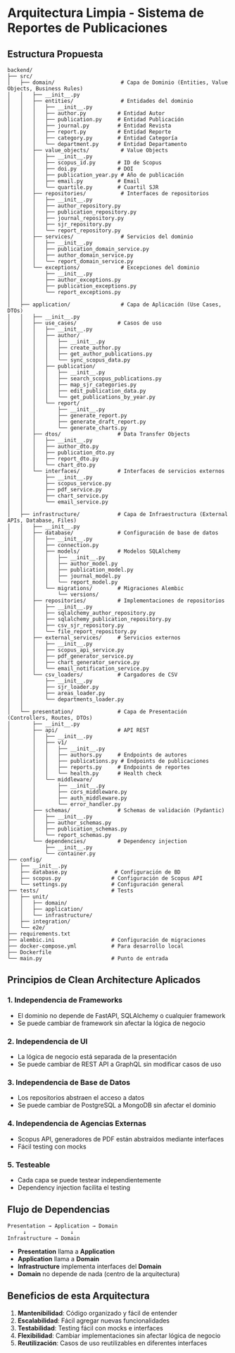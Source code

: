 # Arquitectura Limpia - Sistema de Reportes de Publicaciones

## Estructura Propuesta

```
backend/
├── src/
│   ├── domain/                     # Capa de Dominio (Entities, Value Objects, Business Rules)
│   │   ├── __init__.py
│   │   ├── entities/               # Entidades del dominio
│   │   │   ├── __init__.py
│   │   │   ├── author.py          # Entidad Autor
│   │   │   ├── publication.py     # Entidad Publicación
│   │   │   ├── journal.py         # Entidad Revista
│   │   │   ├── report.py          # Entidad Reporte
│   │   │   ├── category.py        # Entidad Categoría
│   │   │   └── department.py      # Entidad Departamento
│   │   ├── value_objects/          # Value Objects
│   │   │   ├── __init__.py
│   │   │   ├── scopus_id.py       # ID de Scopus
│   │   │   ├── doi.py             # DOI
│   │   │   ├── publication_year.py # Año de publicación
│   │   │   ├── email.py           # Email
│   │   │   └── quartile.py        # Cuartil SJR
│   │   ├── repositories/           # Interfaces de repositorios
│   │   │   ├── __init__.py
│   │   │   ├── author_repository.py
│   │   │   ├── publication_repository.py
│   │   │   ├── journal_repository.py
│   │   │   ├── sjr_repository.py
│   │   │   └── report_repository.py
│   │   ├── services/               # Servicios del dominio
│   │   │   ├── __init__.py
│   │   │   ├── publication_domain_service.py
│   │   │   ├── author_domain_service.py
│   │   │   └── report_domain_service.py
│   │   └── exceptions/             # Excepciones del dominio
│   │       ├── __init__.py
│   │       ├── author_exceptions.py
│   │       ├── publication_exceptions.py
│   │       └── report_exceptions.py
│   │
│   ├── application/                # Capa de Aplicación (Use Cases, DTOs)
│   │   ├── __init__.py
│   │   ├── use_cases/             # Casos de uso
│   │   │   ├── __init__.py
│   │   │   ├── author/
│   │   │   │   ├── __init__.py
│   │   │   │   ├── create_author.py
│   │   │   │   ├── get_author_publications.py
│   │   │   │   └── sync_scopus_data.py
│   │   │   ├── publication/
│   │   │   │   ├── __init__.py
│   │   │   │   ├── search_scopus_publications.py
│   │   │   │   ├── map_sjr_categories.py
│   │   │   │   ├── edit_publication_data.py
│   │   │   │   └── get_publications_by_year.py
│   │   │   └── report/
│   │   │       ├── __init__.py
│   │   │       ├── generate_report.py
│   │   │       ├── generate_draft_report.py
│   │   │       └── generate_charts.py
│   │   ├── dtos/                  # Data Transfer Objects
│   │   │   ├── __init__.py
│   │   │   ├── author_dto.py
│   │   │   ├── publication_dto.py
│   │   │   ├── report_dto.py
│   │   │   └── chart_dto.py
│   │   └── interfaces/            # Interfaces de servicios externos
│   │       ├── __init__.py
│   │       ├── scopus_service.py
│   │       ├── pdf_service.py
│   │       ├── chart_service.py
│   │       └── email_service.py
│   │
│   ├── infrastructure/            # Capa de Infraestructura (External APIs, Database, Files)
│   │   ├── __init__.py
│   │   ├── database/              # Configuración de base de datos
│   │   │   ├── __init__.py
│   │   │   ├── connection.py
│   │   │   ├── models/            # Modelos SQLAlchemy
│   │   │   │   ├── __init__.py
│   │   │   │   ├── author_model.py
│   │   │   │   ├── publication_model.py
│   │   │   │   ├── journal_model.py
│   │   │   │   └── report_model.py
│   │   │   └── migrations/        # Migraciones Alembic
│   │   │       └── versions/
│   │   ├── repositories/          # Implementaciones de repositorios
│   │   │   ├── __init__.py
│   │   │   ├── sqlalchemy_author_repository.py
│   │   │   ├── sqlalchemy_publication_repository.py
│   │   │   ├── csv_sjr_repository.py
│   │   │   └── file_report_repository.py
│   │   ├── external_services/     # Servicios externos
│   │   │   ├── __init__.py
│   │   │   ├── scopus_api_service.py
│   │   │   ├── pdf_generator_service.py
│   │   │   ├── chart_generator_service.py
│   │   │   └── email_notification_service.py
│   │   └── csv_loaders/           # Cargadores de CSV
│   │       ├── __init__.py
│   │       ├── sjr_loader.py
│   │       ├── areas_loader.py
│   │       └── departments_loader.py
│   │
│   └── presentation/              # Capa de Presentación (Controllers, Routes, DTOs)
│       ├── __init__.py
│       ├── api/                   # API REST
│       │   ├── __init__.py
│       │   ├── v1/
│       │   │   ├── __init__.py
│       │   │   ├── authors.py     # Endpoints de autores
│       │   │   ├── publications.py # Endpoints de publicaciones
│       │   │   ├── reports.py     # Endpoints de reportes
│       │   │   └── health.py      # Health check
│       │   └── middleware/
│       │       ├── __init__.py
│       │       ├── cors_middleware.py
│       │       ├── auth_middleware.py
│       │       └── error_handler.py
│       ├── schemas/               # Schemas de validación (Pydantic)
│       │   ├── __init__.py
│       │   ├── author_schemas.py
│       │   ├── publication_schemas.py
│       │   └── report_schemas.py
│       └── dependencies/          # Dependency injection
│           ├── __init__.py
│           └── container.py
├── config/
│   ├── __init__.py
│   ├── database.py               # Configuración de BD
│   ├── scopus.py                # Configuración de Scopus API
│   └── settings.py              # Configuración general
├── tests/                       # Tests
│   ├── unit/
│   │   ├── domain/
│   │   ├── application/
│   │   └── infrastructure/
│   ├── integration/
│   └── e2e/
├── requirements.txt
├── alembic.ini                  # Configuración de migraciones
├── docker-compose.yml           # Para desarrollo local
├── Dockerfile
└── main.py                      # Punto de entrada
```

## Principios de Clean Architecture Aplicados

### 1. **Independencia de Frameworks**
- El dominio no depende de FastAPI, SQLAlchemy o cualquier framework
- Se puede cambiar de framework sin afectar la lógica de negocio

### 2. **Independencia de UI**
- La lógica de negocio está separada de la presentación
- Se puede cambiar de REST API a GraphQL sin modificar casos de uso

### 3. **Independencia de Base de Datos**
- Los repositorios abstraen el acceso a datos
- Se puede cambiar de PostgreSQL a MongoDB sin afectar el dominio

### 4. **Independencia de Agencias Externas**
- Scopus API, generadores de PDF están abstraídos mediante interfaces
- Fácil testing con mocks

### 5. **Testeable**
- Cada capa se puede testear independientemente
- Dependency injection facilita el testing

## Flujo de Dependencias

```
Presentation → Application → Domain
     ↓              ↓
Infrastructure → Domain
```

- **Presentation** llama a **Application**
- **Application** llama a **Domain**
- **Infrastructure** implementa interfaces del **Domain**
- **Domain** no depende de nada (centro de la arquitectura)

## Beneficios de esta Arquitectura

1. **Mantenibilidad**: Código organizado y fácil de entender
2. **Escalabilidad**: Fácil agregar nuevas funcionalidades
3. **Testabilidad**: Testing fácil con mocks e interfaces
4. **Flexibilidad**: Cambiar implementaciones sin afectar lógica de negocio
5. **Reutilización**: Casos de uso reutilizables en diferentes interfaces